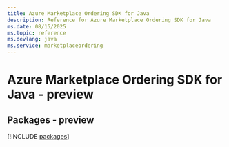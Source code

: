 ```yaml
---
title: Azure Marketplace Ordering SDK for Java
description: Reference for Azure Marketplace Ordering SDK for Java
ms.date: 08/15/2025
ms.topic: reference
ms.devlang: java
ms.service: marketplaceordering
---
```

# Azure Marketplace Ordering SDK for Java - preview
## Packages - preview
[!INCLUDE [packages](marketplace-ordering-index.md)]